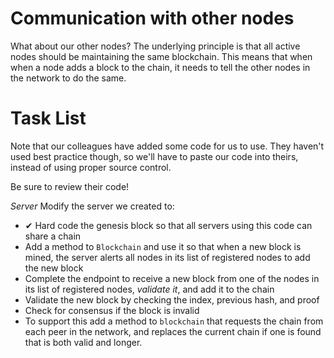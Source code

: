 # Communication with other nodes

What about our other nodes?  The underlying principle is that all active nodes should be maintaining the same blockchain.  This means that when when a node adds a block to the chain, it needs to tell the other nodes in the network to do the same.  


# Task List

Note that our colleagues have added some code for us to use.  They haven't used best practice though, so we'll have to paste our code into theirs, instead of using proper source control.

Be sure to review their code!

*Server*
Modify the server we created to:
* ✔ Hard code the genesis block so that all servers using this code can share a chain
* Add a method to `Blockchain` and use it so that when a new block is mined, the server alerts all nodes in its list of registered nodes to add the new block
* Complete the endpoint to receive a new block from one of the nodes in its list of registered nodes, *validate it*, and add it to the chain
* Validate the new block by checking the index, previous hash, and proof
* Check for consensus if the block is invalid
* To support this add a method to `blockchain` that requests the chain from each peer in the network, and replaces the current chain if one is found that is both valid and longer.  